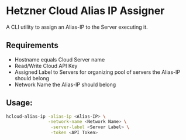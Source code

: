 # Hetzner Cloud Alias IP Assigner
A CLI utility to assign an Alias-IP to the Server executing it.

## Requirements
+ Hostname equals Cloud Server name
+ Read/Write Cloud API Key
+ Assigned Label to Servers for organizing pool of servers the Alias-IP should belong
+ Network Name the Alias-IP should belong

## Usage:

```bash
hcloud-alias-ip -alias-ip <Alias-IP> \
                -network-name <Network Name> \
                 -server-label <Server Label> \
                 -token <API Token>
```